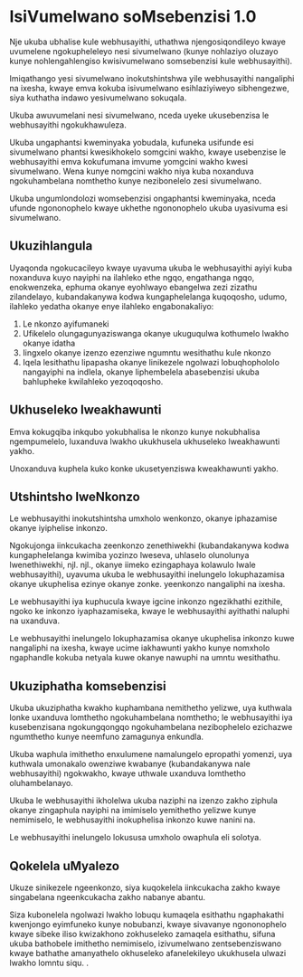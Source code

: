 # IsiVumelwano soMsebenzisi 1.0

Nje ukuba ubhalise kule webhusayithi, uthathwa njengosiqondileyo kwaye uvumelene ngokupheleleyo nesi sivumelwano (kunye nohlaziyo oluzayo kunye nohlengahlengiso kwisivumelwano somsebenzisi kule webhusayithi).

Imiqathango yesi sivumelwano inokutshintshwa yile webhusayithi nangaliphi na ixesha, kwaye emva kokuba isivumelwano esihlaziyiweyo sibhengezwe, siya kuthatha indawo yesivumelwano sokuqala.

Ukuba awuvumelani nesi sivumelwano, nceda uyeke ukusebenzisa le webhusayithi ngokukhawuleza.

Ukuba ungaphantsi kweminyaka yobudala, kufuneka usifunde esi sivumelwano phantsi kwesikhokelo somgcini wakho, kwaye usebenzise le webhusayithi emva kokufumana imvume yomgcini wakho kwesi sivumelwano. Wena kunye nomgcini wakho niya kuba noxanduva ngokuhambelana nomthetho kunye nezibonelelo zesi sivumelwano.

Ukuba ungumlondolozi womsebenzisi ongaphantsi kweminyaka, nceda ufunde ngononophelo kwaye ukhethe ngononophelo ukuba uyasivuma esi sivumelwano.

## Ukuzihlangula

Uyaqonda ngokucacileyo kwaye uyavuma ukuba le webhusayithi ayiyi kuba noxanduva kuyo nayiphi na ilahleko ethe ngqo, engathanga ngqo, enokwenzeka, ephuma okanye eyohlwayo ebangelwa zezi zizathu zilandelayo, kubandakanywa kodwa kungaphelelanga kuqoqosho, udumo, ilahleko yedatha okanye enye ilahleko engabonakaliyo:

1. Le nkonzo ayifumaneki
1. Ufikelelo olungagunyaziswanga okanye ukuguqulwa kothumelo lwakho okanye idatha
1. Iingxelo okanye izenzo ezenziwe ngumntu wesithathu kule nkonzo
1. Iqela lesithathu lipapasha okanye linikezele ngolwazi lobuqhophololo nangayiphi na indlela, okanye liphembelela abasebenzisi ukuba bahlupheke kwilahleko yezoqoqosho.

## Ukhuseleko lweakhawunti

Emva kokugqiba inkqubo yokubhalisa le nkonzo kunye nokubhalisa ngempumelelo, luxanduva lwakho ukukhusela ukhuseleko lweakhawunti yakho.

Unoxanduva kuphela kuko konke ukusetyenziswa kweakhawunti yakho.

## Utshintsho lweNkonzo

Le webhusayithi inokutshintsha umxholo wenkonzo, okanye iphazamise okanye iyiphelise inkonzo.

Ngokujonga iinkcukacha zeenkonzo zenethiwekhi (kubandakanywa kodwa kungaphelelanga kwimiba yozinzo lweseva, uhlaselo olunolunya lwenethiwekhi, njl. njl., okanye iimeko ezingaphaya kolawulo lwale webhusayithi), uyavuma ukuba le webhusayithi inelungelo lokuphazamisa okanye ukuphelisa ezinye okanye zonke. yeenkonzo nangaliphi na ixesha.

Le webhusayithi iya kuphucula kwaye igcine inkonzo ngezikhathi ezithile, ngoko ke inkonzo iyaphazamiseka, kwaye le webhusayithi ayithathi naluphi na uxanduva.

Le webhusayithi inelungelo lokuphazamisa okanye ukuphelisa inkonzo kuwe nangaliphi na ixesha, kwaye ucime iakhawunti yakho kunye nomxholo ngaphandle kokuba netyala kuwe okanye nawuphi na umntu wesithathu.

## Ukuziphatha komsebenzisi

Ukuba ukuziphatha kwakho kuphambana nemithetho yelizwe, uya kuthwala lonke uxanduva lomthetho ngokuhambelana nomthetho; le webhusayithi iya kusebenzisana ngokungqongqo ngokuhambelana nezibophelelo ezichazwe ngumthetho kunye neemfuno zamagunya enkundla.

Ukuba waphula imithetho enxulumene namalungelo epropathi yomenzi, uya kuthwala umonakalo owenziwe kwabanye (kubandakanywa nale webhusayithi) ngokwakho, kwaye uthwale uxanduva lomthetho oluhambelanayo.

Ukuba le webhusayithi ikholelwa ukuba naziphi na izenzo zakho ziphula okanye zingaphula nayiphi na imimiselo yemithetho yelizwe kunye nemimiselo, le webhusayithi inokuphelisa inkonzo kuwe nanini na.

Le webhusayithi inelungelo lokususa umxholo owaphula eli solotya.

## Qokelela uMyalezo

Ukuze sinikezele ngeenkonzo, siya kuqokelela iinkcukacha zakho kwaye singabelana ngeenkcukacha zakho nabanye abantu.

Siza kubonelela ngolwazi lwakho lobuqu kumaqela esithathu ngaphakathi kwenjongo eyimfuneko kunye nobubanzi, kwaye sivavanye ngononophelo kwaye sibeke iliso kwizakhono zokhuseleko zamaqela esithathu, sifuna ukuba bathobele imithetho nemimiselo, izivumelwano zentsebenziswano kwaye bathathe amanyathelo okhuseleko afanelekileyo ukukhusela ulwazi lwakho lomntu siqu. .
